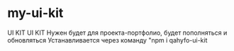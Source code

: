 # my-ui-kit
UI KIT
UI KIT Нужен будет для проекта-портфолио, будет пополняться и обновляться 
Устанавливается через команду "npm i qahyfo-ui-kit
